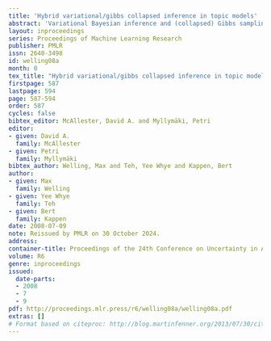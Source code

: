 ```yaml
---
title: 'Hybrid variational/gibbs collapsed inference in topic models'
abstract: 'Variational Bayesian inference and (collapsed) Gibbs sampling are the two important classes of inference algorithms for Bayesian networks. Both have their advantages and disadvantages: collapsed Gibbs sampling is unbiased but is also inefficient for large count values and requires averaging over many samples to reduce variance. On the other hand, variational Bayesian inference is efficient and accurate for large count values but suffers from bias for small counts. We propose a hybrid algorithm that combines the best of both worlds: it samples very small counts and applies variational updates to large counts. This hybridization is shown to significantly improve test-set perplexity relative to variational inference at no computational cost.'
layout: inproceedings
series: Proceedings of Machine Learning Research
publisher: PMLR
issn: 2640-3498
id: welling08a
month: 0
tex_title: "Hybrid variational/gibbs collapsed inference in topic models"
firstpage: 587
lastpage: 594
page: 587-594
order: 587
cycles: false
bibtex_editor: McAllester, David A. and Myllymäki, Petri
editor:
- given: David A.
  family: McAllester
- given: Petri
  family: Myllymäki
bibtex_author: Welling, Max and Teh, Yee Whye and Kappen, Bert
author:
- given: Max
  family: Welling
- given: Yee Whye
  family: Teh
- given: Bert
  family: Kappen 
date: 2008-07-09
note: Reissued by PMLR on 30 October 2024.
address:
container-title: Proceedings of the 24th Conference on Uncertainty in Artificial Intelligence
volume: R6
genre: inproceedings
issued:
  date-parts:
  - 2008
  - 7
  - 9
pdf: http://proceedings.mlr.press/r6/welling08a/welling08a.pdf
extras: []
# Format based on citeproc: http://blog.martinfenner.org/2013/07/30/citeproc-yaml-for-bibliographies/
---
```

